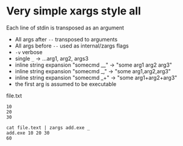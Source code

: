 # Very simple xargs style all

Each line of stdin is transposed as an argument

- All args after  `--` transposed to arguments
- All args before `--` used as internal/zargs flags
- `-v` verbose
- single `_` -> ...arg1, arg2, args3
- inline string expansion "somecmd __"  -> "some arg1 arg2 arg3"
- inline string expansion "somecmd _,"  -> "some arg1,arg2,arg3"
- inline string expansion "somecmd _+"  -> "some arg1+arg2+arg3"
- the first arg is assumed to be executable

file.txt
```
10
20
30
```

```
cat file.text | zargs add.exe _
add.exe 10 20 30
60
```
